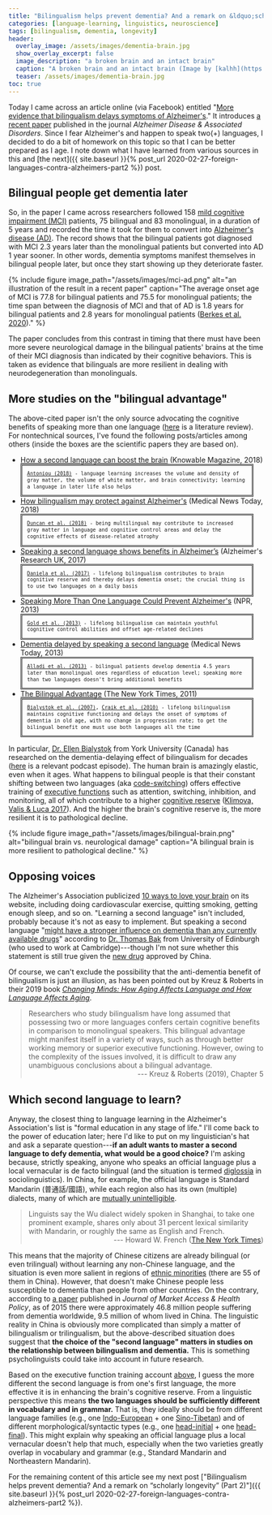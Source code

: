 ```yaml
---
title: "Bilingualism helps prevent dementia? And a remark on &ldquo;scholarly longevity&rdquo; (Part 1)"
categories: [language-learning, linguistics, neuroscience]
tags: [bilingualism, dementia, longevity]
header:
  overlay_image: /assets/images/dementia-brain.jpg
  show_overlay_excerpt: false
  image_description: "a broken brain and an intact brain"
  caption: "A broken brain and an intact brain (Image by [kalhh](https://pixabay.com/users/kalhh-86169/?utm_source=link-attribution&utm_medium=referral&utm_campaign=image&utm_content=3761172) on [Pixabay](https://pixabay.com/?utm_source=link-attribution&utm_medium=referral&utm_campaign=image&utm_content=3761172))"
  teaser: /assets/images/dementia-brain.jpg
toc: true
---
```


Today I came across an article online (via Facebook) entitled "[More evidence that bilingualism delays symptoms of Alzheimer's](https://www.languagemagazine.com/2020/02/19/more-evidence-that-bilingualism-delays-symptoms-of-alzheimers/)." It introduces [a recent paper](https://journals.lww.com/alzheimerjournal/Abstract/publishahead/Conversion_of_Mild_Cognitive_Impairment_to.99309.aspx) published in the journal _Alzheimer Disease & Associated Disorders_. Since I fear Alzheimer's and happen to speak two(+) languages, I decided to do a bit of homework on this topic so that I can be better prepared as I age. I note down what I have learned from various sources in this and [the next]({{ site.baseurl }}{% post_url 2020-02-27-foreign-languages-contra-alzheimers-part2 %}) post.

## Bilingual people get dementia later
So, in the paper I came across researchers followed 158 [mild cognitive impairment (MCI)](https://en.wikipedia.org/wiki/Mild_cognitive_impairment) patients, 75 bilingual and 83 monolingual, in a duration of 5 years and recorded the time it took for them to convert into [Alzheimer's disease (AD)](https://en.wikipedia.org/wiki/Alzheimer%27s_disease). The record shows that the bilingual patients got diagnosed with MCI 2.3 years later than the monolingual patients but converted into AD 1 year sooner. In other words, dementia symptoms manifest themselves in bilingual people later, but once they start showing up they deteriorate faster.

{% include figure image_path="/assets/images/mci-ad.png" alt="an illustration of the result in a recent paper" caption="The average onset age of MCI is 77.8 for bilingual patients and 75.5 for monolingual patients; the time span between the diagnosis of MCI and that of AD is 1.8 years for bilingual patients and 2.8 years for monolingual patients (<a href='https://journals.lww.com/alzheimerjournal/Abstract/publishahead/Conversion_of_Mild_Cognitive_Impairment_to.99309.aspx'>Berkes et al. 2020</a>)." %}

The paper concludes from this contrast in timing that there must have been more severe neurological damage in the bilingual patients' brains at the time of their MCI diagnosis than indicated by their cognitive behaviors. This is taken as evidence that bilinguals are more resilient in dealing with neurodegeneration than monolinguals.

## More studies on the "bilingual advantage"
The above-cited paper isn't the only source advocating the cognitive benefits of speaking more than one language ([here](https://www.ncbi.nlm.nih.gov/pubmed/29089747) is a literature review). For nontechnical sources, I've found the following posts/articles among others (inside the boxes are the scientific papers they are based on).
- [How a second language can boost the brain](https://www.knowablemagazine.org/article/mind/2018/how-second-language-can-boost-brain) (Knowable Magazine, 2018)<br>
<span style="font-family: monospace; font-size: 70%; line-height: 1.3; display: block; border-style: double; padding: 10px; margin-right: 20px;"><a href='https://www.annualreviews.org/doi/pdf/10.1146/annurev-linguistics-011718-011820'>Antoniou (2018)</a> - language learning increases the volume and density of gray matter, the volume of white matter, and brain connectivity; learning a language in later life also helps</span>
- [How bilingualism may protect against Alzheimer's](https://www.medicalnewstoday.com/articles/320864) (Medical News Today, 2018)<br>
<span style="font-family: monospace; font-size: 70%; line-height: 1.3; display: block; border-style: double; padding: 10px; margin-right: 20px;"><a href='https://www.sciencedirect.com/science/article/abs/pii/S0028393217305109?via%3Dihub'>Duncan et al. (2018)</a> - being multilingual may contribute to increased gray matter in language and cognitive control areas and delay the cognitive effects of disease-related atrophy</span>
- [Speaking a second language shows benefits in Alzheimer’s](https://www.alzheimersresearchuk.org/speaking-second-language-shows-benefits-alzheimers/) (Alzheimer's Research UK, 2017)<br>
<span style="font-family: monospace; font-size: 70%; line-height: 1.3; display: block; border-style: double; padding: 10px; margin-right: 20px;"><a href='https://www.pnas.org/content/early/2017/01/24/1610909114'>Daniela et al. (2017)</a> - lifelong bilingualism contributes to brain cognitive reserve and thereby delays dementia onset; the crucial thing is to use two languages on a daily basis</span>
- [Speaking More Than One Language Could Prevent Alzheimer's](https://www.npr.org/sections/health-shots/2013/01/10/169066535/speaking-more-than-one-language-could-prevent-alzheimers) (NPR, 2013)<br>
<span style="font-family: monospace; font-size: 70%; line-height: 1.3; display: block; border-style: double; padding: 10px; margin-right: 20px;"><a href='https://www.jneurosci.org/content/33/2/387.abstract?sid=bf4fdaf5-8e74-45ce-a8f3-a8b52f6cb31d'>Gold et al. (2013)</a> - lifelong bilingualism can maintain youthful cognitive control abilities and offset age-related declines</span>
- [Dementia delayed by speaking a second language](https://www.medicalnewstoday.com/articles/268416) (Medical News Today, 2013)<br>
<span style="font-family: monospace; font-size: 70%; line-height: 1.3; display: block; border-style: double; padding: 10px; margin-right: 20px;"><a href='https://n.neurology.org/content/81/22/1938.long'>Alladi et al. (2013)</a> - bilingual patients develop dementia 4.5 years later than monolingual ones regardless of education level; speaking more than two languages doesn't bring additional benefits</span>
- [The Bilingual Advantage](https://www.nytimes.com/2011/05/31/science/31conversation.html) (The New York Times, 2011)<br><a id="switch"></a>
<span style="font-family: monospace; font-size: 70%; line-height: 1.3; display: block; border-style: double; padding: 10px; margin-right: 20px;"><a href='https://www.sciencedirect.com/science/article/abs/pii/S0028393206004076'>Bialystok et al. (2007)</a>, <a href='https://n.neurology.org/content/75/19/1726.abstract'>Craik et al. (2010)</a> - lifelong bilingualism maintains cognitive functioning and delays the onset of symptoms of dementia in old age, with no change in progression rate; to get the bilingual benefit one must use both languages all the time</span>

In particular, [Dr. Ellen Bialystok](https://lcad.lab.yorku.ca) from York University (Canada) has researched on the dementia-delaying effect of bilingualism for decades ([here](https://www.youtube.com/watch?v=XwRr_74YkEQ) is a relevant podcast episode). The human brain is amazingly elastic, even when it ages. <a id="executive"></a>What happens to bilingual people is that their constant shifting between two languages (aka [code-switching](https://en.wikipedia.org/wiki/Code-switching)) offers effective training of [executive functions](https://en.wikipedia.org/wiki/Executive_functions) such as attention, switching, inhibition, and monitoring, all of which contribute to a higher [cognitive reserve](https://en.wikipedia.org/wiki/Cognitive_reserve) ([Klimova, Valis & Luca 2017](https://www.ncbi.nlm.nih.gov/pubmed/29089747)). And the higher the brain's cognitive reserve is, the more resilient it is to pathological decline.

{% include figure image_path="/assets/images/bilingual-brain.png" alt="bilingual brain vs. neurological damage" caption="A bilingual brain is more resilient to pathological decline." %}

## Opposing voices
The Alzheimer's Association publicized [10 ways to love your brain](https://www.alz.org/help-support/brain_health/10_ways_to_love_your_brain) on its website, including doing cardiovascular exercise, quitting smoking, getting enough sleep, and so on. "Learning a second language" isn't included, probably because it's not as easy to implement. But speaking a second language "[might have a stronger influence on dementia than any currently available drugs](https://www.medicalnewstoday.com/articles/268416#Protection:-bilingualism-better-develops-certain-brain-areas)" according to [Dr. Thomas Bak](https://www.ed.ac.uk/profile/thomas-bak) from University of Edinburgh (who used to work at Cambridge)---though I'm not sure whether this statement is still true given the [new drug](https://www.cnn.com/2019/11/03/health/china-alzheimers-drug-intl-hnk-scli/index.html) approved by China.

Of course, we can't exclude the possibility that the anti-dementia benefit of bilingualism is just an illusion, as has been pointed out by Kreuz & Roberts in their 2019 book [_Changing Minds: How Aging Affects Language and How Language Affects Aging_](https://mitpress.mit.edu/books/changing-minds-1).

>Researchers who study bilingualism have long assumed that possessing two or more languages confers certain cognitive benefits in comparison to monolingual speakers. This bilingual advantage might manifest itself in a variety of ways, such as through better working memory or superior executive functioning. However, owing to the complexity of the issues involved, it is difficult to draw any unambiguous conclusions about a bilingual advantage.<br>
><span style="text-align: right; display: block;"> --- Kreuz & Roberts (2019), Chapter 5</span>

## Which second language to learn?
Anyway, the closest thing to language learning in the Alzheimer's Association's list is "formal education in any stage of life." <a id='education'></a>I'll come back to the power of education later; here I'd like to put on my linguistician's hat and ask a separate question---**if an adult wants to master a second language to defy dementia, what would be a good choice?** I'm asking because, strictly speaking, anyone who speaks an official language plus a local vernacular is de facto bilingual (and the situation is termed [diglossia](https://en.wikipedia.org/wiki/Diglossia) in sociolinguistics). In China, for example, the official language is Standard Mandarin (<span class='hanyu'>普通話/國語</span>), while each region also has its own (multiple) dialects, many of which are [mutually unintelligible](https://en.wikipedia.org/wiki/Varieties_of_Chinese).

>Linguists say the Wu dialect widely spoken in Shanghai, to take one prominent example, shares only about 31 percent lexical similarity with Mandarin, or roughly the same as English and French.<br>
><span style="text-align: right; display: block;"> --- Howard W. French ([The New York Times](https://www.nytimes.com/2005/07/10/world/asia/uniting-china-to-speak-mandarin-the-one-official-language-easier.html))</span>

This means that the majority of Chinese citizens are already bilingual (or even trilingual) without learning any non-Chinese language, and the situation is even more salient in regions of [ethnic minorities](https://en.wikipedia.org/wiki/Ethnic_minorities_in_China) (there are 55 of them in China). However, that doesn't make Chinese people less susceptible to dementia than people from other countries. On the contrary, according to [a paper](https://www.tandfonline.com/doi/full/10.1080/20016689.2019.1667195) published in _Journal of Market Access & Health Policy_, as of 2015 there were approximately 46.8 million people suffering from dementia worldwide, 9.5 million of whom lived in China. The linguistic reality in China is obviously more complicated than simply a matter of bilingualism or trilingualism, but the above-described situation does suggest that **the choice of the "second language" matters in studies on the relationship between bilingualism and dementia.** This is something psycholinguists could take into account in future research.

Based on the executive function training account <a href='#executive'>above</a>, I guess the more different the second language is from one's first language, the more effective it is in enhancing the brain's cognitive reserve. From a linguistic perspective this means **the two languages should be sufficiently different in vocabulary and in grammar.** That is, they ideally should be from different language families (e.g., one [Indo-European](https://www.google.com/search?client=safari&rls=en&q=indo-european&ie=UTF-8&oe=UTF-8) + one [Sino-Tibetan](https://en.wikipedia.org/wiki/Sino-Tibetan_languages)) and of different morphological/syntactic types (e.g., one [head-initial](https://en.wikipedia.org/wiki/Head-directionality_parameter#English) + one [head-final](https://en.wikipedia.org/wiki/Head-directionality_parameter#Japanese)). This might explain why speaking an official language plus a local vernacular doesn't help that much, especially when the two varieties greatly overlap in vocabulary and grammar (e.g., Standard Mandarin and Northeastern Mandarin).

For the remaining content of this article see my next post ["Bilingualism helps prevent dementia? And a remark on &ldquo;scholarly longevity&rdquo; (Part 2)"]({{ site.baseurl }}{% post_url 2020-02-27-foreign-languages-contra-alzheimers-part2 %}).

